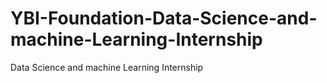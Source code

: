 # YBI-Foundation-Data-Science-and-machine-Learning-Internship
Data Science and machine Learning Internship
